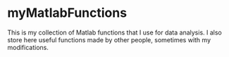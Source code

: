 # myMatlabFunctions
This is my collection of Matlab functions that I use for data analysis. I also store here useful functions made by other people, sometimes with my modifications.
